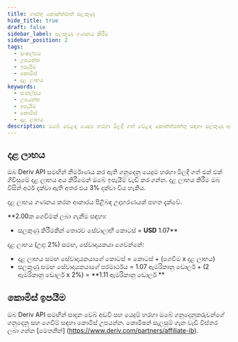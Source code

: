 ```yaml
---
title: ගාස්තු කොන්ත්රාත් සලකුණු
hide_title: true
draft: false
sidebar_label: සලකුණු ගණනය කිරීම
sidebar_position: 2
tags:
  - සංකල්පය
  - උපයන්න
  - ඉපැයීම
  - කොමිස්
  - දළ ලාභය
keywords:
  - සංකල්පය
  - උපයන්න
  - ඉපැයීම
  - කොමිස්
  - දළ ලාභය
description: ඔබේ වෙළඳ යෙදුම හරහා මිලදී ගත් වෙළඳ කොන්ත්රාත්තු සඳහා සලකුණු අය කරන්නේ කෙසේදැයි ඉගෙන ගන්න.
---
```


## දළ ලාභය

ඔබ Deriv API සමඟින් නිර්මාණය කර ඇති ගනුදෙනු යෙදුම හරහා මිලදී ගත් එක් එක් ගිවිසුමේ දළ ලාභය අය කිරීමෙන් ඔබේ ඉපැයීම් වැඩි කර ගන්න. දළ ලාභය කිරීම ඔබ විසින් අර්ථ දක්වා ඇති අතර එය 3% දක්වා විය හැකිය.

දළ ලාභය ගණනය කරන ආකාරය පිළිබඳ උදාහරණයක් පහත දැක්වේ.

\*\*2.00ක ගෙවීමක් ලබා ගැනීම සඳහා:

- සලකුණු කිරීමකින් තොරව සේවාලාභී කොටස් = **USD** 1.07\*\*

දළ ලාභය (උදා: 2%) සමඟ, සේවාදායකයා ගෙවන්නේ:

- දළ ලාභය සමඟ සේවාදායකයාගේ කොටස් = කොටස් + (ගෙවීම x දළ ලාභය)
- සලකුණු සමඟ සේවාදායකයාගේ පරමාර්ථය = 1.07 ඇමරිකානු ඩොලර් + (2 ඇමරිකානු ඩොලර් x 2%) = \*\*1.11 ඇමරිකානු ඩොලර් \*\*

## කොමිස් ඉපයීම

ඔබ Deriv API සමඟින් සාදන වෙබ් අඩවි සහ යෙදුම් හරහා ඔබේ ගනුදෙනුකරුවන්ගේ ගනුදෙනු සහ ගෙවීම් සඳහා කොමිස් උපයන්න. කොමිෂන් සැලසුම් ගැන වැඩි විස්තර ලබා ගන්න [මෙතනින්] (https://www.deriv.com/partners/affiliate-ib).
